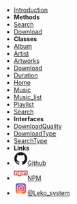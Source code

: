 <!-- markdownlint-disable-next-line first-line-heading -->
- [Introduction](README)
- **Methods**
- [Search](search)
- [Download](download)
- **Classes**
- [Album](album)
- [Artist](song)
- [Artworks](themes)
- [Download](customization)
- [Duration](options)
- [Home](plugin-authors)
- [Music](markdown)
- [Music_list](changelog)
- [Playlist](changelog)
- [Search](changelog)
- **Interfaces**
- [DownloadQuality](downloadquality)
- [DownloadType](downloadtype)
- [SearchType](searchtype)
- **Links**
- [![Github](/assets/img/github.svg)Github](https://github.com/Alexis06030631/ytmusic_api/)
- [![NPM](/assets/img/npm.svg)NPM](https://www.npmjs.com/package/ytmusic_api_unofficial)
- [![Instagram](/assets/img/instagram.svg)@Leko_system](https://instagram.com/leko_system)